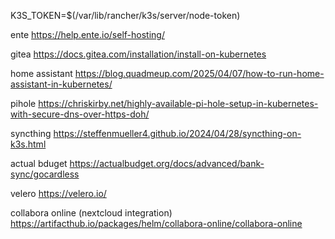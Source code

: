 K3S_TOKEN=$(/var/lib/rancher/k3s/server/node-token)

ente
https://help.ente.io/self-hosting/

gitea
https://docs.gitea.com/installation/install-on-kubernetes

home assistant
https://blog.quadmeup.com/2025/04/07/how-to-run-home-assistant-in-kubernetes/

pihole
https://chriskirby.net/highly-available-pi-hole-setup-in-kubernetes-with-secure-dns-over-https-doh/

syncthing
https://steffenmueller4.github.io/2024/04/28/syncthing-on-k3s.html

actual bduget
https://actualbudget.org/docs/advanced/bank-sync/gocardless

velero
https://velero.io/

collabora online (nextcloud integration)
https://artifacthub.io/packages/helm/collabora-online/collabora-online